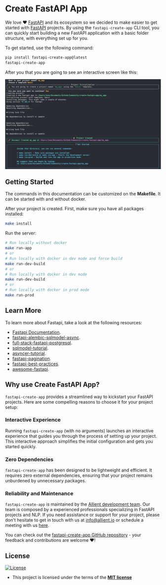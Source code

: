 # Create FastAPI App

We love ❤️ [FastAPI](https://fastapi.tiangolo.com/) and its ecosystem so we decided to make easier to get started with [FastAPI](https://fastapi.tiangolo.com/) projects. By using the `fastapi-create-app` CLI tool, you can quickly start building a new FastAPI application with a basic folder structure, with everything set up for you.

To get started, use the following command:

```bash
pip install fastapi-create-app@latest
fastapi-create-app
```

After you that you are going to see an interactive screen like this:
<p align="center">
  <img src="static/terminal.png" align="center"/>
</p>

## Getting Started

The commands in this documentation can be customized on the **Makefile**. It can be started with and without docker.

After your project is created. First, make sure you have all packages installed:

```bash
make install
```


Run the server:
```bash
# Run locally without docker
make run-app
# or
# Run locally with docker in dev mode and force build
make run-dev-build
# or
# Run locally with docker in dev mode
make run-dev-build
# or
# Run locally with docker in prod mode
make run-prod
```


## Learn More

To learn more about Fastapi, take a look at the following resources:

- [Fastapi Documentation](https://fastapi.tiangolo.com/).
- [fastapi-alembic-sqlmodel-async](https://github.com/jonra1993/fastapi-alembic-sqlmodel-async).
- [full-stack-fastapi-postgresql](https://github.com/tiangolo/full-stack-fastapi-postgresql).
- [sqlmodel-tutorial](https://sqlmodel.tiangolo.com/tutorial/fastapi/).
- [asyncer-tutorial](https://asyncer.tiangolo.com/tutorial/).
- [fastapi-pagination](https://github.com/uriyyo/fastapi-pagination).
- [fastapi-best-practices](https://github.com/zhanymkanov/fastapi-best-practices).
- [awesome-fastapi](https://github.com/mjhea0/awesome-fastapi).

## Why use Create FastAPI App?

`fastapi-create-app` provides a streamlined way to kickstart your FastAPI projects. Here are some compelling reasons to choose it for your project setup:

### Interactive Experience

Running `fastapi-create-app` (with no arguments) launches an interactive experience that guides you through the process of setting up your project. This interactive approach simplifies the initial configuration and gets you started quickly.

### Zero Dependencies

`fastapi-create-app` has been designed to be lightweight and efficient. It requires zero external dependencies, ensuring that your project remains unburdened by unnecessary packages.

### Reliability and Maintenance

`fastapi-create-app` is maintained by the [Allient development team](https://www.allient.io/). Our team is composed by a experienced professionals specializing in FastAPI projects and NLP. If you need assistance or support for your project, please don't hesitate to get in touch with us at [info@allient.io](mailto:info@allient.io) or schedule a meeting with us [here](https://calendly.com/jonathanvargas).


You can check out the [fastapi-create-app GitHub repository](https://github.com/allient/fastapi-create-app) - your feedback and contributions are welcome ❤️!


## License

[![License](http://img.shields.io/:license-mit-blue.svg?style=flat-square)](http://badges.mit-license.org)

- This project is licensed under the terms of the **[MIT license](LICENSE)**
